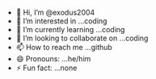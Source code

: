 - 👋 Hi, I’m @exodus2004
- 👀 I’m interested in ...coding
- 🌱 I’m currently learning ...coding
- 💞️ I’m looking to collaborate on ...coding
- 📫 How to reach me ...github
- 😄 Pronouns: ...he/him
- ⚡ Fun fact: ...none
<!---
exodus2004/exodus2004 is a ✨ special ✨ repository because its `README.md` (this file) appears on your GitHub profile.
You can click the Preview link to take a look at your changes.
--->
